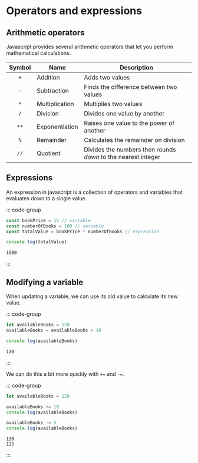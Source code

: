 # Operators and expressions

<Vimeo id="911842914" />

## Arithmetic operators

Javascript provides several arithmetic operators that let you perform
mathematical calculations.

| Symbol | Name           | Description                                                   |
| :----: | -------------- | ------------------------------------------------------------- |
|  `+`   | Addition       | Adds two values                                               |
|  `-`   | Subtraction    | Finds the difference between two values                       |
|  `*`   | Multiplication | Multiplies two values                                         |
|  `/`   | Division       | Divides one value by another                                  |
|  `**`  | Exponentiation | Raises one value to the power of another                      |
|  `%`   | Remainder      | Calculates the remainder on division                          |
|  `//`  | Quotient       | Divides the numbers then rounds _down_ to the nearest integer |

## Expressions

An expression in javascript is a collection of operators and variables that
evaluates down to a single value.

::: code-group

```js
const bookPrice = 15 // variable
const numberOfBooks = 100 // variable
const totalValue = bookPrice * numberOfBooks // expression

console.log(totalValue)
```

```console [output]
1500
```

:::

## Modifying a variable

When updating a variable, we can use its old value to calculate its new value.

::: code-group

```js
let availableBooks = 120
availableBooks = availableBooks + 10

console.log(availableBooks)
```

```console [output]
130
```

:::

We can do this a bit more quickly with `+=` and `-=`.

::: code-group

```js
let availableBooks = 120

availableBooks += 10
console.log(availableBooks)

availableBooks -= 5
console.log(availableBooks)
```

```console [output]
130
125
```

:::
